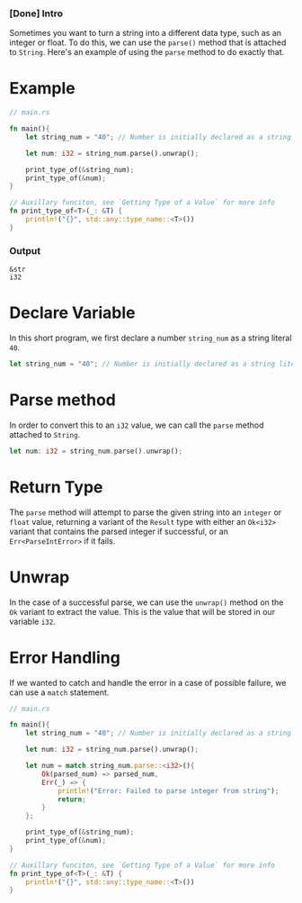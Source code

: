 ### [Done] Intro
Sometimes you want to turn a string into a different data type, such as an integer or float. To do this, we can use the `parse()` method that is attached to `String`. Here's an example of using the `parse` method to do exactly that.

# Example
```Rust
// main.rs

fn main(){
	let string_num = "40"; // Number is initially declared as a string literal

	let num: i32 = string_num.parse().unwrap();

	print_type_of(&string_num);
	print_type_of(&num);
}

// Auxillary funciton, see `Getting Type of a Value` for more info
fn print_type_of<T>(_: &T) {
    println!("{}", std::any::type_name::<T>())
}
```

### Output
```
&str
i32
```

# Declare Variable
In this short program, we first declare a number `string_num` as a string literal `40`. 

```Rust
let string_num = "40"; // Number is initially declared as a string literal
```

# Parse method
In order to convert this to an `i32` value, we can call the `parse` method attached to `String`.

```Rust
let num: i32 = string_num.parse().unwrap();
```

# Return Type
The `parse` method will attempt to parse the given string into an `integer` or `float` value, returning a variant of the `Result` type with either an `Ok<i32>` variant that contains the parsed integer if successful, or an `Err<ParseIntError>` if it fails.

# Unwrap
In the case of a successful parse, we can use the `unwrap()` method on the `Ok` variant to extract the value. This is the value that will be stored in our variable `i32`.

# Error Handling
If we wanted to catch and handle the error in a case of possible failure, we can use a `match` statement.

```Rust
// main.rs

fn main(){
	let string_num = "40"; // Number is initially declared as a string literal

	let num: i32 = string_num.parse().unwrap();

	let num = match string_num.parse::<i32>(){
		Ok(parsed_num) => parsed_num,
	    Err(_) => {
	        println!("Error: Failed to parse integer from string");
	        return;
	    }
	};

	print_type_of(&string_num);
	print_type_of(&num);
}

// Auxillary funciton, see `Getting Type of a Value` for more info
fn print_type_of<T>(_: &T) {
    println!("{}", std::any::type_name::<T>())
}
```